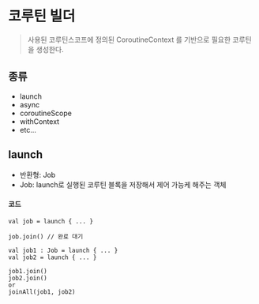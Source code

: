 # 코루틴 빌더
> 사용된 코루틴스코프에 정의된 CoroutineContext 를 기반으로 필요한 코루틴을 생성한다.

## 종류
- launch
- async
- coroutineScope
- withContext
- etc...

## launch
- 반환형: Job
- Job: launch로 실행된 코루틴 블록을 저장해서 제어 가능케 해주는 객체

#### 코드
```
val job = launch { ... }

job.join() // 완료 대기
```

```
val job1 : Job = launch { ... }
val job2 = launch { ... }

job1.join()
job2.join()
or
joinAll(job1, job2)
```

